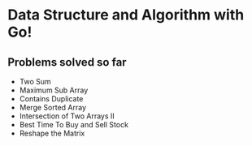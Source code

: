 # Data Structure and Algorithm with Go!



## Problems solved so far
- Two Sum
- Maximum Sub Array
- Contains Duplicate
- Merge Sorted Array
- Intersection of Two Arrays II
- Best Time To Buy and Sell Stock
- Reshape the Matrix